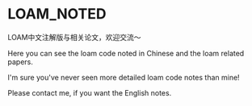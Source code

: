 # LOAM_NOTED
LOAM中文注解版与相关论文，欢迎交流～

Here you can see the loam code noted in Chinese and the loam related papers.

I'm sure you've never seen more detailed loam code notes than mine!

Please contact me, if you want the English notes.
